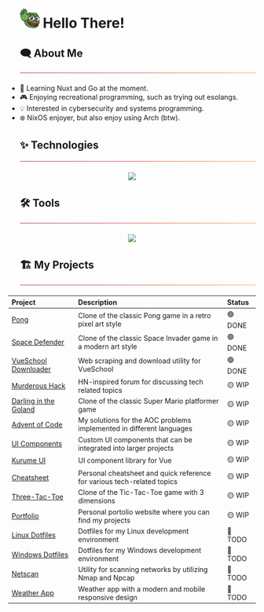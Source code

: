 <!-- Title -->
<div id="user-content-toc">
  <ul>
    <summary>
      <h1 style="list-style-type: none;">
        <img src="./images/hi.gif" alt="waving" width="40px"/>
        <span>Hello There!</span>
      </h1>
    </summary>
  </ul>
</div>

<!-- About Me -->
<div id="user-content-toc">
  <ul>
    <summary>
      <h2 style="list-style-type: none;">
        <span>🗨️ About Me</span>
        <img src="./images/thin-gradient-bar.png" />
      </h2>
    </summary>
  </ul>
</div>

- 📖 Learning Nuxt and Go at the moment.
- 🎮 Enjoying recreational programming, such as trying out esolangs.
- 💡 Interested in cybersecurity and systems programming.
- ❄️ NixOS enjoyer, but also enjoy using Arch (btw).

<!-- Technologies -->
<div id="user-content-toc">
  <ul>
    <summary>
      <h2 style="list-style-type: none;">
        <span>✨ Technologies</span>
        <img src="./images/thin-gradient-bar.png" />
      </h2>
    </summary>
  </ul>
</div>

<p align="center">
  <a>
    <img src="https://go-skill-icons.vercel.app/api/icons?i=js,ts,html,css,go,rust,c,cpp,java,python,react,nextjs,astro,vue,nuxt,bun,spring,fiber,fastapi,playwright,tailwindcss,shadcn,materialui,threejs,vite,drizzle,graphql,postgresql,mariadb,mongodb&perline=10" />
  </a>
</p>

<!-- Tools -->
<div id="user-content-toc">
  <ul>
    <summary>
      <h2 style="list-style-type: none;">
        <span>🛠️ Tools</span>
        <img src="./images/thin-gradient-bar.png" />
      </h2>
    </summary>
  </ul>
</div>

<p align="center">
  <a>
    <img src="https://go-skill-icons.vercel.app/api/icons?i=git,github,githubactions,docker,kubernetes,cloudflare,gcp,aws,linux,windows,neovim,vscode,webstorm,datagrip,alacritty,bash,tmux,postman,markdown,obsidian&perline=10" />
  </a>
</p>

<!-- Projects -->
<div id="user-content-toc">
  <ul>
    <summary>
      <h2 style="list-style-type: none;">
        <span>🏗️ My Projects</span>
        <img src="./images/thin-gradient-bar.png" />
      </h2>
    </summary>
  </ul>
</div>

<div align="center">

| Project | Description | Status |
|:--------|:------------|:-------|
| [Pong](https://github.com/leo9iota/pong) | Clone of the classic Pong game in a retro pixel art style | 🟢 DONE |
| [Space Defender](https://github.com/leo9iota/space-defender) | Clone of the classic Space Invader game in a modern art style | 🟢 DONE |
| [VueSchool Downloader](https://github.com/leo9iota/vueschool-downloader) | Web scraping and download utility for VueSchool | 🟢 DONE |
| [Murderous Hack](https://github.com/leo9iota/murderous-hack) | HN-inspired forum for discussing tech related topics | 🟡 WIP |
| [Darling in the Goland](https://github.com/leo9iota/darling-in-the-goland) | Clone of the classic Super Mario platformer game | 🟡 WIP |
| [Advent of Code](https://github.com/leo9iota/advent-of-code)| My solutions for the AOC problems implemented in different languages | 🟡 WIP |
| [UI Components](https://github.com/leo9iota/ui-components) | Custom UI components that can be integrated into larger projects | 🟡 WIP |
| [Kurume UI](http://kurumeui.com/) | UI component library for Vue | 🟡 WIP |
| [Cheatsheet](https://github.com/leo9iota/cheatsheet) | Personal cheatsheet and quick reference for various tech-related topics | 🟡 WIP |
| [Three-Tac-Toe](https://github.com/leo9iota/three-tac-toe) | Clone of the Tic-Tac-Toe game with 3 dimensions | 🟡 WIP |
| [Portfolio](https://github.com/leo9iota/portfolio) | Personal portolio website where you can find my projects | 🟡 WIP |
| [Linux Dotfiles](https://github.com/leo9iota/linux-dotfiles)| Dotfiles for my Linux development environment | 🔴 TODO |
| [Windows Dotfiles](https://github.com/leo9iota/windows-dotfiles)| Dotfiles for my Windows development environment | 🔴 TODO |
| [Netscan](https://github.com/leo9iota/netscan) | Utility for scanning networks by utilizing Nmap and Npcap | 🔴 TODO |
| [Weather App](https://github.com/leo9iota/weather-app) | Weather app with a modern and mobile responsive design | 🔴 TODO |

</div>



